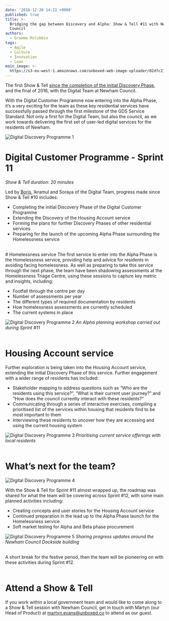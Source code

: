 ```yaml
---
date: '2016-12-20 14:22 +0000'
published: true
title: >-
  Bridging the gap between Discovery and Alpha: Show & Tell #11 with Newham
  Council
authors:
  - Graeme McCubbin
tags:
  - Agile
  - Culture
  - Innovation
  - Lean
main_image: >-
  https://s3-eu-west-1.amazonaws.com/unboxed-web-image-uploader/02dfc219fa625aa591e579adfa3327db.JPG
---
```

The first Show & Tell [since the completion of the initial Discovery Phase](https://unboxed.co/blog/digital-customer-programme-discovery-phase-show-tell-10-with-newham-council/), and the final of 2016, with the Digital Team at Newham Council.<br/>

With the Digital Customer Programme now entering into the Alpha Phase, it’s a very exciting for the team as these key residential services have successfully passed through the first milestone of the GDS Service Standard. Not only a first for the Digital Team, but also the council, as we work towards delivering the first set of user-led digital services for the residents of Newham.<br/>

![Digital Discovery Programme 1](https://s3-eu-west-1.amazonaws.com/unboxed-web-image-uploader/dc61c01f7ea4d22a2edd08367af2c76e.JPG)
<br/>

# Digital Customer Programme - Sprint 11
<i>Show & Tell duration: 20 minutes</i>

Led by [Boris](https://unboxed.co/people/#boris-divjak), Ikramul and Soraya of the Digital Team, progress made since Show & Tell #10 includes:<br/>

- Completing the initial Discovery Phase of the Digital Customer Programme
- Extending the Discovery of the Housing Account service
- Forming the plans for further Discovery Phases of other residential services 
- Preparing for the launch of the upcoming Alpha Phase surrounding the Homelessness service

<br>
# Homelessness service
The first service to enter into the Alpha Phase is the Homelessness service, providing help and advice for residents in avoiding facing homelessness. As well as preparing to take this service through the next phase, the team have been shadowing assessments at the Homelessness Triage Centre, using these sessions to capture key metric and insights, including:<br/>

- Footfall through the centre per day
- Number of assessments per year
- The different types of required documentation by residents
- How homelessness assessments are currently scheduled
- The current systems in place

![Digital Discovery Programme 2](https://s3-eu-west-1.amazonaws.com/unboxed-web-image-uploader/02dfc219fa625aa591e579adfa3327db.JPG)
<i>An Alpha planning workshop carried out during Sprint #11</i><br/>
<br/>

# Housing Account service
Further exploration is being taken into the Housing Account service, extending the initial Discovery Phase of this service. Further engagement with a wider range of residents has included:<br/>

- Stakeholder mapping to address questions such as “Who are the residents using this service?”, “What is their current user journey?” and “How does the council currently interact with these residents?”
- Communicating through a series of interactive exercises, compiling a prioritised list of the services within housing that residents find to be most important to them
- Interviewing these residents to uncover how they are accessing and using the current housing system

![Digital Discovery Programme 3](https://s3-eu-west-1.amazonaws.com/unboxed-web-image-uploader/20c19cb7a911e7c2733d2b53f09b3102.JPG)
<i>Prioritising current service offerings with local residents</i><br/>
<br/>

# What’s next for the team?

![Digital Discovery Programme 4](https://s3-eu-west-1.amazonaws.com/unboxed-web-image-uploader/6006b202e1510e698a4a7296a56b5cba.JPG)
<br/>

With the Show & Tell for Sprint #11 almost wrapped up, the roadmap was shared for what the team will be covering across Sprint #12, with some main planned activities including:<br/>

- Creating concepts and user stories for the Housing Account service
- Continued preparation in the lead up to the Alpha Phase launch for the Homelessness service
- Soft market testing for Alpha and Beta phase procurement

![Digital Discovery Programme 5](https://s3-eu-west-1.amazonaws.com/unboxed-web-image-uploader/08f54d5e8395d6e878357fced64d89a3.JPG)
<i>Sharing progress updates around the Newham Council Dockside building</i><br/>
<br/>

A short break for the festive period, then the team will be pioneering on with these activities during Sprint #12.<br/>
<br/>

# Attend a Show & Tell
If you work within a local government team and would like to come along to a Show & Tell session with Newham Council, get in touch with Martyn (our Head of Product) at [martyn.evans@unboxed.co](mailto:martyn.evans@unboxed.co) to attend as our guest.<br/>
